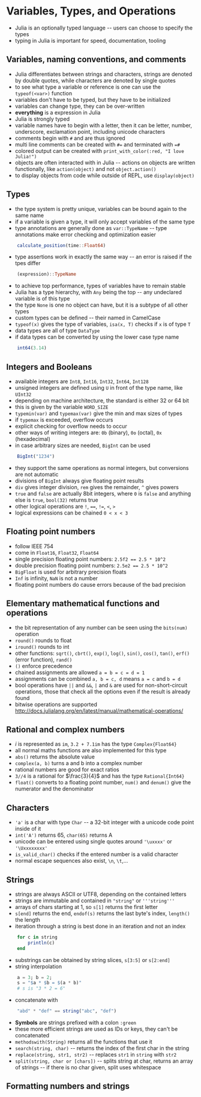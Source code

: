 # Variables, Types, and Operations

- Julia is an optionally typed language -- users can choose to specify the types
- typing in Julia is important for speed, documentation, tooling

## Variables, naming conventions, and comments

- Julia differentiates between strings and characters, strings are denoted by double quotes, while characters are denoted by single quotes
- to see what type a variable or reference is one can use the `typeof(<var>)` function
- variables don't have to be typed, but they have to be initialized
- variables can change type, they can be over-written
- __everything__ is a expression in Julia
- Julia is strongly typed 
- variable names have to begin with a letter, then it can be letter, number, underscore, exclamation point, including unicode characters
- comments begin with `#` and are thus ignored
- multi line comments can be created with `#=` and terminated with `=#`
- colored output can be created with `print_with_color(:red, "I love Julia!")`
- objects are often interacted with in Julia -- actions on objects are written functionally, like `action(object)` and not `object.action()`
- to display objects from code while outside of REPL, use `display(object)`

## Types

- the type system is pretty unique, variables can be bound again to the same name
- if a variable is given a type, it will only accept variables of the same type
- type annotations are generally done as `var::TypeName` -- type annotations make error checking and optimization easier
`````julia
    calculate_position(time::Float64)
`````
- type assertions work in exactly the same way -- an error is raised if the tpes differ
`````julia
    (expression)::TypeName
`````
- to achieve top performance, types of variables have to remain stable
- Julia has a type hierarchy, with `Any` being the top -- any undeclared variable is of this type
- the type `None` is one no object can have, but it is a subtype of all other types
- custom types can be defined -- their named in CamelCase
- `typeof(x)` gives the type of variables, `isa(x, T)` checks if `x` is of type `T`
- data types are all of type `DataType`
- if data types can be converted by using the lower case type name
`````julia
    int64(3.14)
`````

## Integers and Booleans

- available integers are `Int8`, `Int16`, `Int32`, `Int64`, `Int128`
- unsigned integers are defined using `U` in front of the type name, like `UInt32`
- depending on machine architecture, the standard is either 32 or 64 bit
- this is given by the variable `WORD_SIZE`
- `typemin(var)` and `typemax(var)` give the min and max sizes of types
- if `typemax` is exceeded, overflow occurs
- explicit checking for overflow needs to occur
- other ways of writing integers are: `0b` (binary), `0o` (octal), `0x` (hexadecimal)
- in case arbitrary sizes are needed, `BigInt` can be used
`````julia
    BigInt("1234")
`````
- they support the same operations as normal integers, but conversions are not automatic
- divisions of `BigInt` always give floating point results
- `div` gives integer division, `rem` gives the remainder, `^` gives powers
- `true` and `false` are actually 8bit integers, where `0` is `false` and anything else is `true`, `bool(32)` returns true
- other logical operations are `!`, `==`, `!=`, `<`, `>`
- logical expressions can be chained `0 < x < 3`

## Floating point numbers

- follow IEEE 754
- come in `Float16`, `Float32`, `Float64`
- single precision floating point numbers: `2.5f2 == 2.5 * 10^2`
- double precision floating point numbers: `2.5e2 == 2.5 * 10^2`
- `BigFloat` is used for arbitrary precision floats
- `Inf` is infinity, `NaN` is not a number
- floating point numbers do cause errors because of the bad precision

## Elementary mathematical functions and operations

- the bit representation of any number can be seen using the `bits(num)` operation
- `round()` rounds to float
- `iround()` rounds to int
- other functions: `sqrt()`, `cbrt()`, `exp()`, `log()`, `sin()`, `cos()`, `tan()`, `erf()` (error function), `rand()`
- `()` enforce precedence
- chained assignments are allowed `a = b = c = d = 1`
- assignments can be combined `a, b = c, d` means `a = c` and `b = d`
- bool operations have `||` and `&&`, `|` and `&` are used for non-short-circuit operations, those that check all the options even if the result is already found
- bitwise operations are supported <http://docs.julialang.org/en/latest/manual/mathematical-operations/>

## Rational and complex numbers

- $i$ is represented as `im`, `3.2 + 7.1im` has the type `Complex{Float64}`
- all normal maths functions are also implemented for this type
- `abs()` returns the absolute value
- `complex(a, b)` turns a and b into a complex number
- rational numbers are good for exact ratios
- `3//4` is a rational for $\frac{3}{4}$ and has the type `Rational{Int64}`
- `float()` converts to a floating point number, `num()` and `denum()` give the numerator and the denominator

## Characters

- `'a'` is a char with type `Char` -- a 32-bit integer with a unicode code point inside of it
- `int('A')` returns 65, `char(65)` returns A
- unicode can be entered using single quotes around `'\uxxxx'` or `'\Uxxxxxxxx'`
- `is_valid_char()` checks if the entered number is a valid character
- normal escape sequences also exist, `\n`, `\t`,...

## Strings

- strings are always ASCII or UTF8, depending on the contained letters
- strings are immutable and contained in `"string"` or `'''string'''`
- arrays of chars starting at 1, so `s[1]` returns the first letter
- `s[end]` returns the end, `endof(s)` returns the last byte's index, `length()` the length
- iteration through a string is best done in an iteration and not an index
`````julia
    for c in string
        println(c)
    end
`````
- substrings can be obtained by string slices, `s[3:5]` or `s[2:end]`
- string interpolation
`````julia
    a = 3; b = 2;
    s = "$a * $b = $(a * b)"
    # s is "3 * 2 = 6"
`````
- concatenate with
`````julia
    "abd" * "def" == string("abc", "def")
`````
- __Symbols__ are strings prefixed with a colon `:green`
- these more efficient strings are used as IDs or keys, they can't be concatenated
- `methodswith(String)` returns all the functions that use it
- `search(string, char)` -- returns the index of the first char in the string
- `replace(string, str1, str2)` -- replaces `str1` in `string` with `str2`
- `split(string, char or [chars])` -- splits string at char, returns an array of strings -- if there is no char given, split uses whitespace

## Formatting numbers and strings
